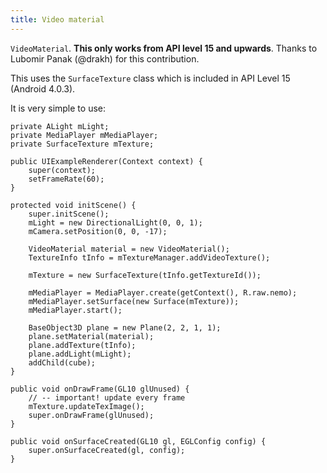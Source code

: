 ```yaml
---
title: Video material
---
```

`VideoMaterial`. **This only works from API level 15 and upwards**. Thanks to Lubomir Panak (@drakh) for this contribution.

This uses the `SurfaceTexture` class which is included in API Level 15 (Android 4.0.3).

It is very simple to use:
```
private ALight mLight;
private MediaPlayer mMediaPlayer;
private SurfaceTexture mTexture;

public UIExampleRenderer(Context context) {
	super(context);
	setFrameRate(60);
}

protected void initScene() {
	super.initScene();
	mLight = new DirectionalLight(0, 0, 1);
	mCamera.setPosition(0, 0, -17);

	VideoMaterial material = new VideoMaterial();
	TextureInfo tInfo = mTextureManager.addVideoTexture();

	mTexture = new SurfaceTexture(tInfo.getTextureId());

	mMediaPlayer = MediaPlayer.create(getContext(), R.raw.nemo);
	mMediaPlayer.setSurface(new Surface(mTexture));
	mMediaPlayer.start();

	BaseObject3D plane = new Plane(2, 2, 1, 1);
	plane.setMaterial(material);
	plane.addTexture(tInfo);
	plane.addLight(mLight);
	addChild(cube);
}

public void onDrawFrame(GL10 glUnused) {
	// -- important! update every frame
	mTexture.updateTexImage();
	super.onDrawFrame(glUnused);
}

public void onSurfaceCreated(GL10 gl, EGLConfig config) {
	super.onSurfaceCreated(gl, config);
}
```